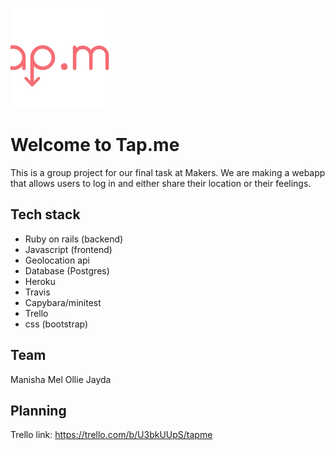 ![Tap.me logo](app/assets/images/tap_me_logo.png)

Welcome to Tap.me
==========

This is a group project for our final task at Makers. We are making a webapp that allows users to log in and either share their location or their feelings.

Tech stack
------

- Ruby on rails (backend)
- Javascript (frontend)
- Geolocation api
- Database (Postgres)
- Heroku
- Travis
- Capybara/minitest
- Trello
- css (bootstrap)


Team
----

Manisha
Mel
Ollie
Jayda


Planning
------

Trello link:
https://trello.com/b/U3bkUUpS/tapme
